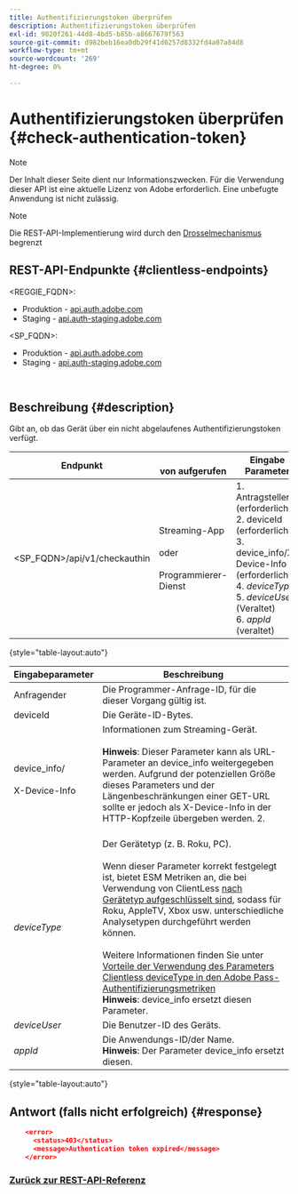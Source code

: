 ```yaml
---
title: Authentifizierungstoken überprüfen
description: Authentifizierungstoken überprüfen
exl-id: 9020f261-44d8-4bd5-b85b-a8667679f563
source-git-commit: d982beb16ea0db29f41d0257d8332fd4a07a84d8
workflow-type: tm+mt
source-wordcount: '269'
ht-degree: 0%

---
```


# Authentifizierungstoken überprüfen {#check-authentication-token}

>[!NOTE]
>
>Der Inhalt dieser Seite dient nur Informationszwecken. Für die Verwendung dieser API ist eine aktuelle Lizenz von Adobe erforderlich. Eine unbefugte Anwendung ist nicht zulässig.

>[!NOTE]
>
> Die REST-API-Implementierung wird durch den [Drosselmechanismus](/help/authentication/integration-guide-programmers/throttling-mechanism.md) begrenzt

## REST-API-Endpunkte {#clientless-endpoints}

&lt;REGGIE_FQDN>:

* Produktion - [api.auth.adobe.com](http://api.auth.adobe.com/)
* Staging - [api.auth-staging.adobe.com](http://api.auth-staging.adobe.com/)

&lt;SP_FQDN>:

* Produktion - [api.auth.adobe.com](http://api.auth.adobe.com/)
* Staging - [api.auth-staging.adobe.com](http://api.auth-staging.adobe.com/)

</br>

## Beschreibung {#description}

Gibt an, ob das Gerät über ein nicht abgelaufenes Authentifizierungstoken verfügt.

| Endpunkt | </br>von aufgerufen | Eingabe   </br>Parameter | HTTP </br>Methode | Reaktion | HTTP </br>Antwort |
| --- | --- | --- | --- | --- | --- |
| &lt;SP_FQDN>/api/v1/checkauthin | Streaming-App</br></br>oder</br></br>Programmierer-Dienst | 1. Antragsteller (erforderlich)</br>2.  deviceId (erforderlich)</br>3.  device_info/X-Device-Info (erforderlich)</br>4.  _deviceType_ </br>5.  _deviceUser_ (Veraltet)</br>6.  _appId_ (veraltet) | GET | XML oder JSON mit Fehlerdetails, falls nicht erfolgreich. | 200 - Erfolg   </br>403 - Kein Erfolg |

{style="table-layout:auto"}


| Eingabeparameter | Beschreibung |
| --- | --- |
| Anfragender | Die Programmer-Anfrage-ID, für die dieser Vorgang gültig ist. |
| deviceId | Die Geräte-ID-Bytes. |
| device_info/</br></br>X-Device-Info | Informationen zum Streaming-Gerät.</br></br>**Hinweis**: Dieser Parameter kann als URL-Parameter an device_info weitergegeben werden. Aufgrund der potenziellen Größe dieses Parameters und der Längenbeschränkungen einer GET-URL sollte er jedoch als X-Device-Info in der HTTP-Kopfzeile übergeben werden. 2.</br></br><!--See the full details in [Passing Device and Connection Information](/help/authentication/passing-client-information-device-connection-and-application.md)(/help/authentication/passing-client-information-device-connection-and-application.md)--> |
| _deviceType_ | Der Gerätetyp (z. B. Roku, PC).</br></br>Wenn dieser Parameter korrekt festgelegt ist, bietet ESM Metriken an, die bei Verwendung von ClientLess [nach Gerätetyp aufgeschlüsselt sind](/help/authentication/integration-guide-programmers/features-premium/esm/entitlement-service-monitoring-overview.md#clientless_device_type), sodass für Roku, AppleTV, Xbox usw. unterschiedliche Analysetypen durchgeführt werden können.</br></br>Weitere Informationen finden Sie unter [Vorteile der Verwendung des Parameters Clientless deviceType in den Adobe Pass-Authentifizierungsmetriken ](/help/authentication/notes-technical/benefits-of-using-the-clientless-devicetype-parameter-in-pass-metrics.md)</br>**Hinweis**: device_info ersetzt diesen Parameter. |
| _deviceUser_ | Die Benutzer-ID des Geräts. |
| _appId_ | Die Anwendungs-ID/der Name.</br>**Hinweis**: Der Parameter device_info ersetzt diesen. |

{style="table-layout:auto"}


## Antwort (falls nicht erfolgreich) {#response}

```JSON
    <error>
      <status>403</status>
      <message>Authentication token expired</message>
    </error>
```

### [Zurück zur REST-API-Referenz](/help/authentication/integration-guide-programmers/legacy/rest-api-v1/rest-api-reference.md)
